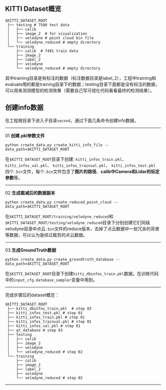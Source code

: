 ## KITTI Dataset概览
```
$KITTI_DATASET_ROOT
 ├── testing # 7580 test data
 │   ├── calib
 │   ├── image_2  # for visualization
 │   ├── velodyne # point cloud bin file
 │   └── velodyne_reduced # empty directory
 └── training
     ├── calib  # 7481 train data
     ├── image_2
     ├── label_2
     ├── velodyne
     └── velodyne_reduced # empty directory

```
其中training目录是有标注的数据（标注数据目录是label_2），工程中training和evaluate用的都是training目录下的数据；testing目录下面都是没有标注的数据，可以用来测测模型的检测效果（需要自己写可视化代码看看最终的检测结果）。


## 创建info数据

在工程根目录下进入子目录`second`，通过下面几条命令创建info数据。

---
01.**创建.pkl参数文件**

```
python create_data.py create_kitti_info_file --data_path=$KITTI_DATASET_ROOT
```

在`$KITTI_DATASET_ROOT`目录下创建:
`kitti_infos_train.pkl`、
`kitti_infos_val.pkl`、
`kitti_infos_trainval.pkl`、
`kitti_infos_test.pkl`
四个`.bin`文件，每个`.bin`文件包含了**图片的路径**、**calib中Camera和Lidar的标定参数**等。

---
02.**生成裁减后的数据副本**

```
python create_data.py create_reduced_point_cloud --data_path=$KITTI_DATASET_ROOT
```

在`$KITTI_DATASET_ROOT/training/velodyne_reduced`和`$KITTI_DATASET_ROOT/testing/velodyne_reduced`目录下分别创建它们同级velodyne目录中点云`.bin`文件的reduce版本，去掉了点云数据中一些冗余的背景等数据，可以认为是经过裁剪的点云数据。

---
03.**生成GroundTruth数据**

```
python create_data.py create_groundtruth_database --data_path=$KITTI_DATASET_ROOT
```

在`$KITTI_DATASET_ROOT`目录下创建`kitti_dbinfos_train.pkl`数据。在训练代码中的`input_cfg.database_sampler`变量中用到。

---

完成步骤后的dataset概览：
```
$KITTI_DATASET_ROOT
 ├── kitti_dbinfos_train.pkl  # step 03
 ├── kitti_infos_test.pkl # step 01
 ├── kitti_infos_train.pkl # step 01
 ├── kitti_infos_trainval.pkl # step 01
 ├── kitti_infos_val.pkl # step 01
 ├── gt_database # step 03
 ├── testing
 │   ├── calib
 │   ├── image_2  
 │   ├── velodyne 
 │   └── velodyne_reduced # step 02
 └── training
     ├── calib 
     ├── image_2
     ├── label_2
     ├── velodyne
     └── velodyne_reduced # step 02

```

---

